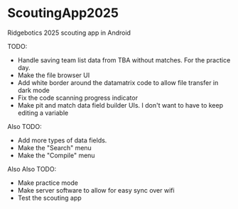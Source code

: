# ScoutingApp2025
 Ridgebotics 2025 scouting app in Android

TODO:
- Handle saving team list data from TBA without matches. For the practice day.
- Make the file browser UI
- Add white border around the datamatrix code to allow file transfer in dark mode
- Fix the code scanning progress indicator
- Make pit and match data field builder UIs. I don't want to have to keep editing a variable

Also TODO:
- Add more types of data fields.
- Make the "Search" menu
- Make the "Compile" menu

Also Also TODO:
- Make practice mode
- Make server software to allow for easy sync over wifi
- Test the scouting app